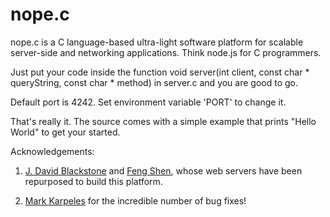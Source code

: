 nope.c
=======

nope.c is a C language-based ultra-light software platform for scalable server-side and networking applications. Think node.js for C programmers.

Just put your code inside the function void server(int client, const char * queryString, const char * method) in server.c and you are good to go.

Default port is 4242. Set environment variable 'PORT' to change it.

That's really it. The source comes with a simple example that prints "Hello World" to get your started.

Acknowledgements:

1. [J. David Blackstone](http://sourceforge.net/u/jdavidb/profile/) and [Feng Shen](https://github.com/shenfeng), whose web servers have been repurposed to build this platform.

2. [Mark Karpeles](https://github.com/MagicalTux) for the incredible number of bug fixes!


